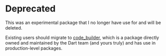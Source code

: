 # Deprecated

This was an experimental package that I no longer have use for and will be deleted.

Existing users should migrate to [code_builder](https://github.com/dart_lang/code_builder), which is a package directly owned and maintained by the Dart team (and yours truly) and has use in production-level packages.
